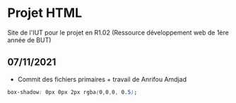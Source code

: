 # Projet HTML

Site de l'IUT pour le projet en R1.02 (Ressource développement web de 1ère année de BUT)

## 07/11/2021

* Commit des fichiers primaires + travail de Anrifou Amdjad

```css
box-shadow: 0px 0px 2px rgba(0,0,0, 0.5);
```
